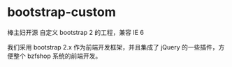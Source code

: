 bootstrap-custom
================

棒主妇开源 自定义 bootstrap 2 的工程，兼容 IE 6

我们采用 bootstrap 2.x 作为前端开发框架，并且集成了 jQuery 的一些插件，方便整个 bzfshop 系统的前端开发。
